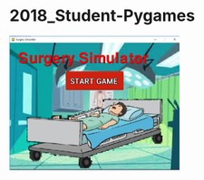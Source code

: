 # 2018_Student-Pygames

<img src ="https://github.com/saramargolin/2018-Student-Pygames/blob/master/Capture1.PNG"  width = 300>




